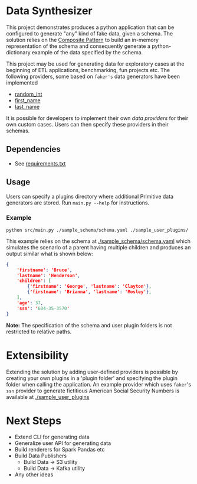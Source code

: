 # Data Synthesizer

This project demonstrates produces a python application that can be configured to generate "any" kind of fake data, given a schema. The solution relies on the [Composite Pattern](https://refactoring.guru/design-patterns/composite) to build an in-memory representation of the schema and consequently generate a python-dictionary example of the data specified by the schema.

This project may be used for generating data for exploratory cases at the beginning of ETL applications, benchmarking, fun projects etc.
The following providers, some based on `faker's` data generators have been implemented
* [random_int](./src/data_generator/provider_plugins/random_int.py)
* [first_name](./src/data_generator/primitives/providers/simple_text.py)
* [last_name](./src/data_generator/primitives/providers/simple_text.py)

It is possible for developers to implement their own _data providers_ for their own custom cases. Users can then specify these providers in their schemas.

## Dependencies
* See [requirements.txt](./requirements.txt)

## Usage
Users can specify a plugins directory where additional Primitive data generators are stored. Run `main.py --help` for instructions.

### Example
`python src/main.py ./sample_schema/schema.yaml ./sample_user_plugins/`

This example relies on the schema at [./sample_schema/schema.yaml](./sample_schema/schema.yaml) which simulates the scenario of a parent having multiple children and produces an output similar what is shown below:

```json
{
    'firstname': 'Bruce',
    'lastname': 'Henderson', 
    'children': [
        {'firstname': 'George', 'lastname': 'Clayton'}, 
        {'firstname': 'Brianna', 'lastname': 'Mosley'},
    ], 
    'age': 37,
    'ssn': '604-35-3570'
}
```
**Note:** The specification of the schema and user plugin folders is not restricted to relative paths.

# Extensibility
Extending the solution by adding user-defined providers is possible by creating your own plugins in a 'plugin folder' and specifying the plugin folder when calling the application. An example provider which uses `faker`'s `ssn` provider to generate fictitious American Social Security Numbers is available at [./sample_user_plugins](./sample_user_plugins/ssn.py)

# Next Steps
* Extend CLI for generating data
* Generalize user API for generating data
* Build renderers for Spark Pandas etc
* Build Data Publishers
    * Build Data -> S3 utility
    * Build Data -> Kafka utility
* Any other ideas